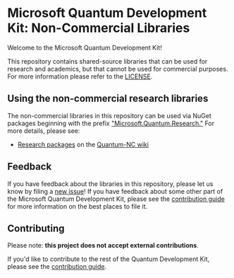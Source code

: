 # Microsoft Quantum Development Kit: Non-Commercial Libraries

Welcome to the Microsoft Quantum Development Kit!

This repository contains shared-source libraries that can be used for research and academics, but that cannot be used for commercial purposes.
For more information please refer to the [LICENSE](LICENSE).

## Using the non-commercial research libraries

The non-commercial libraries in this repository can be used via NuGet packages beginning with the prefix ["Microsoft.Quantum.Research."](https://www.nuget.org/packages?q=owner:QuantumEngineering%20id:research)
For more details, please see:
- [Research packages](https://github.com/microsoft/Quantum-NC/wiki/Research-packages) on the [Quantum-NC wiki](https://github.com/microsoft/Quantum-NC/wiki/)

## Feedback

If you have feedback about the libraries in this repository, please let us know by filing a [new issue](https://github.com/microsoft/Quantum-NC/issues/new)!
If you have feedback about some other part of the Microsoft Quantum Development Kit, please see the [contribution guide](https://docs.microsoft.com/quantum/contributing/) for more information on the best places to file it.

## Contributing

Please note: **this project does not accept external contributions**.

If you'd like to contribute to the rest of the Quantum Development Kit, please see the [contribution guide](https://docs.microsoft.com/quantum/contributing/).
